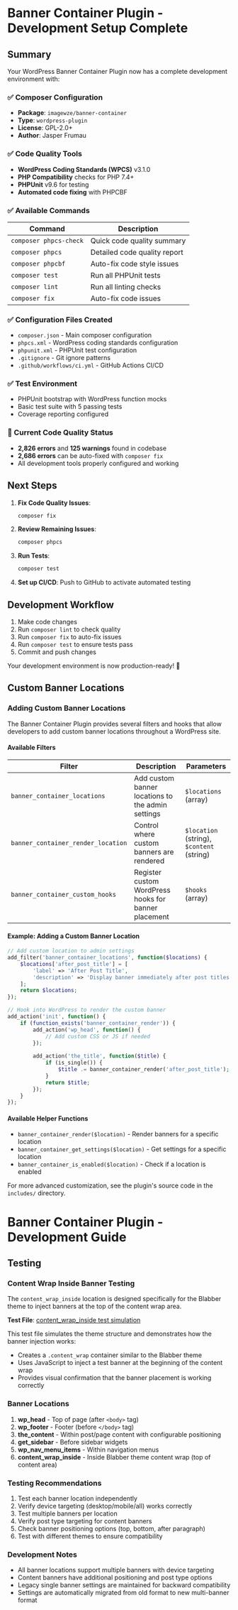 # Banner Container Plugin - Development Setup Complete

## Summary

Your WordPress Banner Container Plugin now has a complete development environment with:

### ✅ Composer Configuration
- **Package**: `imagewze/banner-container`
- **Type**: `wordpress-plugin`
- **License**: GPL-2.0+
- **Author**: Jasper Frumau

### ✅ Code Quality Tools
- **WordPress Coding Standards (WPCS)** v3.1.0
- **PHP Compatibility** checks for PHP 7.4+
- **PHPUnit** v9.6 for testing
- **Automated code fixing** with PHPCBF

### ✅ Available Commands

| Command | Description |
|---------|-------------|
| `composer phpcs-check` | Quick code quality summary |
| `composer phpcs` | Detailed code quality report |
| `composer phpcbf` | Auto-fix code style issues |
| `composer test` | Run all PHPUnit tests |
| `composer lint` | Run all linting checks |
| `composer fix` | Auto-fix code issues |

### ✅ Configuration Files Created
- `composer.json` - Main composer configuration
- `phpcs.xml` - WordPress coding standards configuration
- `phpunit.xml` - PHPUnit test configuration
- `.gitignore` - Git ignore patterns
- `.github/workflows/ci.yml` - GitHub Actions CI/CD

### ✅ Test Environment
- PHPUnit bootstrap with WordPress function mocks
- Basic test suite with 5 passing tests
- Coverage reporting configured

### 🔧 Current Code Quality Status
- **2,826 errors** and **125 warnings** found in codebase
- **2,686 errors** can be auto-fixed with `composer fix`
- All development tools properly configured and working

## Next Steps

1. **Fix Code Quality Issues**:
   ```bash
   composer fix
   ```

2. **Review Remaining Issues**:
   ```bash
   composer phpcs
   ```

3. **Run Tests**:
   ```bash
   composer test
   ```

4. **Set up CI/CD**: Push to GitHub to activate automated testing

## Development Workflow

1. Make code changes
2. Run `composer lint` to check quality
3. Run `composer fix` to auto-fix issues
4. Run `composer test` to ensure tests pass
5. Commit and push changes

Your development environment is now production-ready! 🚀

## Custom Banner Locations

### Adding Custom Banner Locations

The Banner Container Plugin provides several filters and hooks that allow developers to add custom banner locations throughout a WordPress site.

#### Available Filters

| Filter | Description | Parameters |
|--------|-------------|------------|
| `banner_container_locations` | Add custom banner locations to the admin settings | `$locations` (array) |
| `banner_container_render_location` | Control where custom banners are rendered | `$location` (string), `$content` (string) |
| `banner_container_custom_hooks` | Register custom WordPress hooks for banner placement | `$hooks` (array) |

#### Example: Adding a Custom Banner Location

```php
// Add custom location to admin settings
add_filter('banner_container_locations', function($locations) {
    $locations['after_post_title'] = [
        'label' => 'After Post Title',
        'description' => 'Display banner immediately after post titles'
    ];
    return $locations;
});

// Hook into WordPress to render the custom banner
add_action('init', function() {
    if (function_exists('banner_container_render')) {
        add_action('wp_head', function() {
            // Add custom CSS or JS if needed
        });
        
        add_action('the_title', function($title) {
            if (is_single()) {
                $title .= banner_container_render('after_post_title');
            }
            return $title;
        });
    }
});
```

#### Available Helper Functions

- `banner_container_render($location)` - Render banners for a specific location
- `banner_container_get_settings($location)` - Get settings for a specific location
- `banner_container_is_enabled($location)` - Check if a location is enabled

For more advanced customization, see the plugin's source code in the `includes/` directory.

# Banner Container Plugin - Development Guide

## Testing

### Content Wrap Inside Banner Testing

The `content_wrap_inside` location is designed specifically for the Blabber theme to inject banners at the top of the content wrap area.

**Test File**: [content_wrap_inside test simulation](https://gist.github.com/jasperf/2ff52bd6beb5a4acfbdfecdd75e70e02)

This test file simulates the theme structure and demonstrates how the banner injection works:

- Creates a `.content_wrap` container similar to the Blabber theme
- Uses JavaScript to inject a test banner at the beginning of the content wrap
- Provides visual confirmation that the banner placement is working correctly

### Banner Locations

1. **wp_head** - Top of page (after `<body>` tag)
2. **wp_footer** - Footer (before `</body>` tag)  
3. **the_content** - Within post/page content with configurable positioning
4. **get_sidebar** - Before sidebar widgets
5. **wp_nav_menu_items** - Within navigation menus
6. **content_wrap_inside** - Inside Blabber theme content wrap (top of content area)

### Testing Recommendations

1. Test each banner location independently
2. Verify device targeting (desktop/mobile/all) works correctly
3. Test multiple banners per location
4. Verify post type targeting for content banners
5. Check banner positioning options (top, bottom, after paragraph)
6. Test with different themes to ensure compatibility

### Development Notes

- All banner locations support multiple banners with device targeting
- Content banners have additional positioning and post type options
- Legacy single banner settings are maintained for backward compatibility
- Settings are automatically migrated from old format to new multi-banner format
